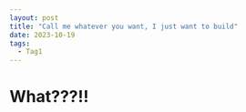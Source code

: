 ```yaml
---
layout: post
title: "Call me whatever you want, I just want to build"
date: 2023-10-19
tags:
  - Tag1
---
```


# What???!!
